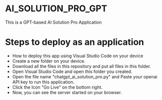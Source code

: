 # AI_SOLUTION_PRO_GPT
This is a GPT-based AI Solution Pro Application

# Steps to deploy as an application

* How to deploy this app using Visual Studio Code on your device
* Create a new folder on your device.
* Download all the files in this repository and put all files in this folder.
* Open Visual Studio Code and open this folder you created.
* Open the file name "chatgpt_ai_solution_pro.py" and Paste your openai API key to run this application.
* Click the Icon "Go Live" on the bottom right.
* Now, you can see the server started on your browser.

  
